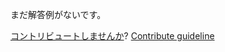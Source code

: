 
まだ解答例がないです。

[コントリビュートしませんか](https://github.com/BFEdev/BFE.dev-solutions/blob/main/problem/implement-promise-prototype-finally_ja.md)?  [Contribute guideline](https://github.com/BFEdev/BFE.dev-solutions#how-to-contribute)
